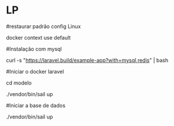 # LP

#restaurar padrão config Linux

docker context use default

#Instalação com mysql

curl -s "https://laravel.build/example-app?with=mysql,redis" | bash

#Iniciar o docker laravel

cd modelo

./vendor/bin/sail up

#Iniciar a base de dados

./vendor/bin/sail up 